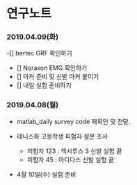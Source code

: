 연구노트
=======

### 2019.04.09(화)
-[] bertec GRF 확인하기
* [] Noraxon EMG 확인하기
* [] 마커 준비 및 신발 마커 붙이기
* [] 내일 실험 준비하기

### 2019.04.08(월)

* matlab_daily survey code 재확인 및 전달.

* 테니스화 고등학생 피험자 설문 조사
   - 피험자 123 : 엑시루스 3 신발 실험 끝
   - 피험자 45 : 아디다스 신발 실험 끝
   
* 4월 10일(수) 실험 준비


